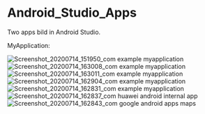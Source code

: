 # Android_Studio_Apps
Two apps bild in Android Studio.

MyApplication:

![Screenshot_20200714_151950_com example myapplication](https://user-images.githubusercontent.com/44413511/91721632-5f52b180-eb99-11ea-933c-60745bf602aa.jpg)
![Screenshot_20200714_163008_com example myapplication](https://user-images.githubusercontent.com/44413511/91721639-611c7500-eb99-11ea-854d-2fefebf2b60e.jpg)
![Screenshot_20200714_163011_com example myapplication](https://user-images.githubusercontent.com/44413511/91721645-637ecf00-eb99-11ea-8ace-3cd53deab9dd.jpg)
![Screenshot_20200714_162904_com example myapplication](https://user-images.githubusercontent.com/44413511/91721692-742f4500-eb99-11ea-98e9-e97883e1d257.jpg)
![Screenshot_20200714_162831_com example myapplication](https://user-images.githubusercontent.com/44413511/91721712-7d201680-eb99-11ea-9b33-ef34a58ea707.jpg)
![Screenshot_20200714_162837_com huawei android internal app](https://user-images.githubusercontent.com/44413511/91721727-7f827080-eb99-11ea-8aea-104732353358.jpg)
![Screenshot_20200714_162843_com google android apps maps](https://user-images.githubusercontent.com/44413511/91721733-81e4ca80-eb99-11ea-854d-5817188730f3.jpg)

